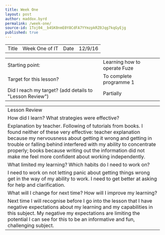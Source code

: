 ```yaml
---
title: Week One
layout: post
author: maddox.byrd
permalink: /week-one/
source-id: 1Toj04__b4SK0nmE0Y8CdFA7YYmzpkRZ0Jqg7kqGyEjg
published: true
---
```

<table>
  <tr>
    <td>Title</td>
    <td>Week One of IT</td>
    <td>Date</td>
    <td>12/9/16</td>
  </tr>
</table>


<table>
  <tr>
    <td>Starting point:</td>
    <td>Learning how to operate Fuze</td>
  </tr>
  <tr>
    <td>Target for this lesson?</td>
    <td>To complete programme 1</td>
  </tr>
  <tr>
    <td>Did I reach my target? 
(add details to "Lesson Review")</td>
    <td>Partially</td>
  </tr>
</table>


<table>
  <tr>
    <td>Lesson Review</td>
  </tr>
  <tr>
    <td>How did I learn? What strategies were effective? </td>
  </tr>
  <tr>
    <td>Explanation by teacher. Following of tutorials from books. I found neither of these very effective: teacher explanation because my nervousness about getting it wrong and getting in trouble or falling behind interfered with my ability to concentrate properly; books because writing out the information did not make me feel more confident about working independently.</td>
  </tr>
  <tr>
    <td>What limited my learning? Which habits do I need to work on? </td>
  </tr>
  <tr>
    <td>I need to work on not letting panic about getting things wrong get in the way of my ability to work. I need to get better at asking for help and clarification. </td>
  </tr>
  <tr>
    <td>What will I change for next time? How will I improve my learning?</td>
  </tr>
  <tr>
    <td>Next time I will recognise before I go into the lesson that I have negative expectations about my learning and my capabilities in this subject. My negative my expectations are limiting the potential I can see for this to be an informative and fun, challenging subject.</td>
  </tr>
</table>


